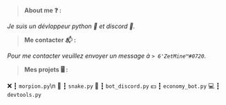 > __**About me ❓ :**__

*Je suis un dévloppeur python 🐍 et discord 🤖.*

> __**Me contacter 📬 :**__

*Pour me contacter veuillez envoyer un message à *`> 6'ZetMine™#0720`*.*

> __**Mes projets 🖥️ :**__

❌ ┇ `morpion.py`\n
🐍 ┇ `snake.py`
🤖 ┇ `bot_discord.py`
💵 ┇ `economy_bot.py`
💻 ┇ `devtools.py`
